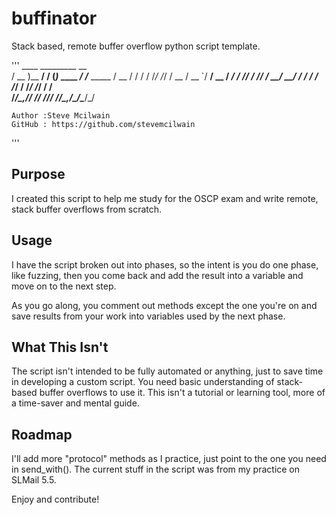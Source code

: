 # buffinator
Stack based, remote buffer overflow python script template.

'''
    ____        _________             __            
   / __ )__  __/ __/ __(_)___  ____ _/ /_____  _____
  / __  / / / / /_/ /_/ / __ \/ __ `/ __/ __ \/ ___/
 / /_/ / /_/ / __/ __/ / / / / /_/ / /_/ /_/ / /    
/_____/\__,_/_/ /_/ /_/_/ /_/\__,_/\__/\____/_/   

	Author :Steve Mcilwain
	GitHub : https://github.com/stevemcilwain
'''

## Purpose
I created this script to help me study for the OSCP exam and write remote, stack buffer overflows from scratch.  

## Usage
I have the script broken out into phases, so the intent is you do one phase, like fuzzing, then you come back and add the result into a variable and move on to the next step.

As you go along, you comment out methods except the one you're on and save results from your work into variables used by the next phase.  

## What This Isn't
The script isn't intended to be fully automated or anything, just to save time in developing a custom script. You need basic understanding of stack-based buffer overflows to use it. This isn't a tutorial or learning tool, more of a time-saver and mental guide.

## Roadmap
I'll add more "protocol" methods as I practice, just point to the one you need in send_with().  The current stuff in the script was from my practice on SLMail 5.5.

Enjoy and contribute!
